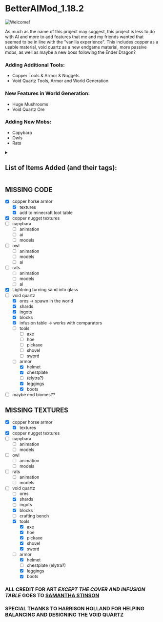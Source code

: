 # BetterAIMod_1.18.2

![Welcome!](src/main/resources/assets/aimod/icon.PNG)



As much as the name of this project may suggest, this project is less to do with AI and more to add features that me and 
my friends wanted that seemed to be in line with the "vanilla experience". This includes copper as a usable material,
void quartz as a new endgame material, more passive mobs, as well as maybe a new boss following the Ender Dragon?


### Adding Additional Tools:
- Copper Tools & Armor & Nuggets
- Void Quartz Tools, Armor and World Generation

### New Features in World Generation:
- Huge Mushrooms
- Void Quartz Ore 

### Adding New Mobs:
- Capybara
- Owls
- Rats

<details><summary><h2>List of Items Added (and their tags):</h2></summary>

| Item Name                     |                Item ID                |            Why is it not working?            |
|:------------------------------|:-------------------------------------:|:--------------------------------------------:|
| Copper Axe                    |          `aimod.copper_axe`           |                                              |
| Copper Boots                  |         `aimod.copper_boots`          |                                              |
| Copper Chestplate             |       `aimod.copper_chestplate`       |                                              |
| Copper Helmet                 |         `aimod.copper_helmet`         |                                              | 
| Copper Hoe                    |          `aimod.copper_hoe`           |                                              |
| Copper Horse Armor            |      `aimod.copper_horse_armor`       |                                              |
| Copper Leggings               |        `aimod.copper_leggings`        |                                              |
| Copper Nugget                 |         `aimod.copper_nugget`         |               Missing Texture                |
| Copper Pickaxe                |        `aimod.copper_pickaxe`         |                                              |
| Copper Shovel                 |         `aimod.copper_shovel`         |                                              |
| Copper Sword                  |         `aimod.copper_sword`          |                                              |
| Void Quartz Block             |       `aimod.void_quartz_block`       |   Missing Textures, Behavior needs fixing    |
| Void Quartz Ingot             |       `aimod.void_quartz_ingot`       |               Missing Textures               |
| Void Quartz Ore               |        `aimod.void_quartz_ore`        | Missing Textures, Behavior needs fine tuning |
| Void Quartz Shard             |       `aimod.void_quartz_shard`       |                                              |
| Void Quartz Axe               |        `aimod.void_quartz_axe`        |               Missing Textures               |
| Void Quartz Boots             |       `aimod.void_quartz_boots`       |                                              |
| Void Quartz Chestplate        |    `aimod.void_quartz_chestplate`     |                                              |
| Winged Void Quartz Chestplate | `aimod.void_quartz_chestplate_winged` | Behavior Not Implemented & Missing Textures  |
| Void Quartz Helmet            |      `aimod.void_quartz_helmet`       |                                              |
| Void Quartz Hoe               |        `aimod.void_quartz_hoe`        |               Missing Textures               |
| Void Quartz Leggings          |     `aimod.void_quartz_leggings`      |               Missing Textures               |
| Void Quartz Pickaxe           |      `aimod.void_quartz_pickaxe`      |               Missing Textures               |
| Void Quartz Shovel            |      `aimod.void_quartz_shovel`       |               Missing Textures               |
| Void Quartz Sword             |       `aimod.void_quartz_sword`       |               Missing Textures               |
| Infusion Table                |        `aimod.infusion_table`         |  Missing Textures, Missing Texture Behavior  |
|                               |                                       |                                              |




</details>

## MISSING CODE
- [X] copper horse armor
  - [X] textures
  - [X] add to minecraft loot table
- [X] copper nugget textures
- [ ] capybara
  - [ ] animation
  - [ ] ai
  - [ ] models
- [ ] owl
  - [ ] animation
  - [ ] models
  - [ ] ai
- [ ] rats
  - [ ] animation
  - [ ] models
  - [ ] ai
- [X] Lightning turning sand into glass
- [ ] void quartz
  - [X] ores -> spawn in the world
  - [X] shards
  - [X] ingots
  - [X] blocks
  - [X] infusion table -> works with comparators
  - [ ] tools
    - [ ] axe
    - [ ] hoe
    - [ ] pickaxe
    - [ ] shovel
    - [ ] sword
  - [ ] armor
    - [X] helmet
    - [X] chestplate 
    - [ ] (elytra?)
    - [X] leggings
    - [X] boots
- [ ] maybe end biomes??

## MISSING TEXTURES
- [X] copper horse armor
  - [X] textures
- [X] copper nugget textures
- [ ] capybara
  - [ ] animation
  - [ ] models
- [ ] owl
  - [ ] animation
  - [ ] models
- [ ] rats
  - [ ] animation
  - [ ] models
- [ ] void quartz
  - [ ] ores
  - [X] shards
  - [ ] ingots
  - [X] blocks
  - [ ] crafting bench
  - [X] tools
    - [X] axe
    - [X] hoe
    - [X] pickaxe
    - [X] shovel
    - [X] sword
  - [ ] armor
    - [X] helmet
    - [ ] chestplate (elytra?)
    - [X] leggings
    - [X] boots

### ALL CREDIT FOR ART *EXCEPT THE COVER AND INFUSION TABLE* GOES TO [SAMANTHA STINSON](https://instagram.com/hellspawn_exhibit?igshid=YmMyMTA2M2Y=)
### SPECIAL THANKS TO HARRISON HOLLAND FOR HELPING BALANCING AND DESIGNING THE VOID QUARTZ


